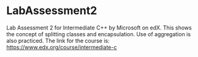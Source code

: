 # LabAssessment2
Lab Assessment 2 for Intermediate C++ by Microsoft on edX. This shows the concept of splitting classes and encapsulation. Use of aggregation is also practiced. The link for the course is:
https://www.edx.org/course/intermediate-c
